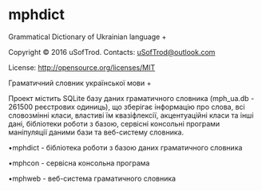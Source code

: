 # mphdict
Grammatical Dictionary of Ukrainian language +

Copyright © 2016 uSofTrod. Contacts: uSofTrod@outlook.com

License: http://opensource.org/licenses/MIT

Граматичний словник української мови +

Проект містить SQLite базу даних граматичного словника (mph_ua.db - 261500 реєстрових одиниць), що зберігає інформацію про слова, всі словозмінні класи, властиві їм квазіфлексії, акцентуаційні класи та інші дані, бібліотеки роботи з базою, сервісні консольні програми маніпуляції даними бази та веб-систему словника.

   •mphdict - бібліотека роботи з базою даних граматичного словника

   •mphcon - сервісна консольна програма

   •mphweb - веб-система граматичного словника

